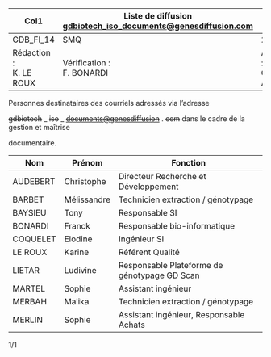|Col1|Liste de diffusion<br>gdbiotech_iso_documents@genesdiffusion.com|Version 1.3|
|---|---|---|
|GDB_FI_14|SMQ|25/02/2025|
|Rédaction :<br>K. LE ROUX|Vérification :<br>F. BONARDI|Approbation :<br>C. AUDEBERT|


Personnes destinataires des courriels adressés via l’adresse

~~gdbiotech~~ _ ~~iso~~ _ ~~[documents@genesdiffusion](mailto:gdbiotech_iso_documents@genesdiffusion.com)~~ . ~~com~~ dans le cadre de la gestion et maîtrise

documentaire.

|Nom|Prénom|Fonction|
|---|---|---|
|AUDEBERT|Christophe|Directeur Recherche et Développement|
|BARBET|Mélissandre|Technicien extraction / génotypage|
|BAYSIEU|Tony|Responsable SI|
|BONARDI|Franck|Responsable bio-informatique|
|COQUELET|Elodine|Ingénieur SI|
|LE ROUX|Karine|Référent Qualité|
|LIETAR|Ludivine|Responsable Plateforme de génotypage GD Scan|
|MARTEL|Sophie|Assistant ingénieur|
|MERBAH|Malika|Technicien extraction / génotypage|
|MERLIN|Sophie|Assistant ingénieur, Responsable Achats|



1/1

